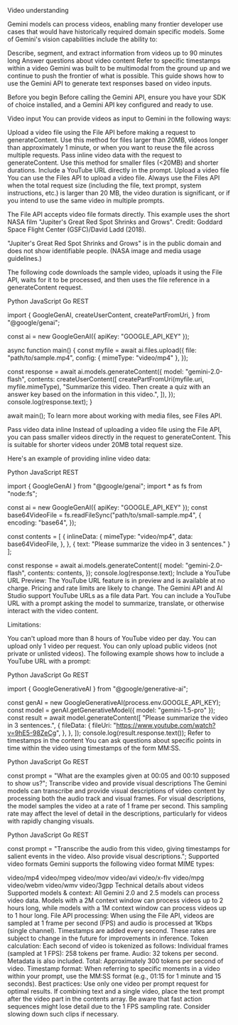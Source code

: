 Video understanding

Gemini models can process videos, enabling many frontier developer use cases that would have historically required domain specific models. Some of Gemini's vision capabilities include the ability to:

Describe, segment, and extract information from videos up to 90 minutes long
Answer questions about video content
Refer to specific timestamps within a video
Gemini was built to be multimodal from the ground up and we continue to push the frontier of what is possible. This guide shows how to use the Gemini API to generate text responses based on video inputs.

Before you begin
Before calling the Gemini API, ensure you have your SDK of choice installed, and a Gemini API key configured and ready to use.

Video input
You can provide videos as input to Gemini in the following ways:

Upload a video file using the File API before making a request to generateContent. Use this method for files larger than 20MB, videos longer than approximately 1 minute, or when you want to reuse the file across multiple requests.
Pass inline video data with the request to generateContent. Use this method for smaller files (<20MB) and shorter durations.
Include a YouTube URL directly in the prompt.
Upload a video file
You can use the Files API to upload a video file. Always use the Files API when the total request size (including the file, text prompt, system instructions, etc.) is larger than 20 MB, the video duration is significant, or if you intend to use the same video in multiple prompts.

The File API accepts video file formats directly. This example uses the short NASA film "Jupiter's Great Red Spot Shrinks and Grows". Credit: Goddard Space Flight Center (GSFC)/David Ladd (2018).

"Jupiter's Great Red Spot Shrinks and Grows" is in the public domain and does not show identifiable people. (NASA image and media usage guidelines.)

The following code downloads the sample video, uploads it using the File API, waits for it to be processed, and then uses the file reference in a generateContent request.

Python
JavaScript
Go
REST

import {
  GoogleGenAI,
  createUserContent,
  createPartFromUri,
} from "@google/genai";

const ai = new GoogleGenAI({ apiKey: "GOOGLE_API_KEY" });

async function main() {
  const myfile = await ai.files.upload({
    file: "path/to/sample.mp4",
    config: { mimeType: "video/mp4" },
  });

  const response = await ai.models.generateContent({
    model: "gemini-2.0-flash",
    contents: createUserContent([
      createPartFromUri(myfile.uri, myfile.mimeType),
      "Summarize this video. Then create a quiz with an answer key based on the information in this video.",
    ]),
  });
  console.log(response.text);
}

await main();
To learn more about working with media files, see Files API.

Pass video data inline
Instead of uploading a video file using the File API, you can pass smaller videos directly in the request to generateContent. This is suitable for shorter videos under 20MB total request size.

Here's an example of providing inline video data:

Python
JavaScript
REST

import { GoogleGenAI } from "@google/genai";
import * as fs from "node:fs";

const ai = new GoogleGenAI({ apiKey: "GOOGLE_API_KEY" });
const base64VideoFile = fs.readFileSync("path/to/small-sample.mp4", {
  encoding: "base64",
});

const contents = [
  {
    inlineData: {
      mimeType: "video/mp4",
      data: base64VideoFile,
    },
  },
  { text: "Please summarize the video in 3 sentences." }
];

const response = await ai.models.generateContent({
  model: "gemini-2.0-flash",
  contents: contents,
});
console.log(response.text);
Include a YouTube URL
Preview: The YouTube URL feature is in preview and is available at no charge. Pricing and rate limits are likely to change.
The Gemini API and AI Studio support YouTube URLs as a file data Part. You can include a YouTube URL with a prompt asking the model to summarize, translate, or otherwise interact with the video content.

Limitations:

You can't upload more than 8 hours of YouTube video per day.
You can upload only 1 video per request.
You can only upload public videos (not private or unlisted videos).
The following example shows how to include a YouTube URL with a prompt:

Python
JavaScript
Go
REST

import { GoogleGenerativeAI } from "@google/generative-ai";

const genAI = new GoogleGenerativeAI(process.env.GOOGLE_API_KEY);
const model = genAI.getGenerativeModel({ model: "gemini-1.5-pro" });
const result = await model.generateContent([
  "Please summarize the video in 3 sentences.",
  {
    fileData: {
      fileUri: "https://www.youtube.com/watch?v=9hE5-98ZeCg",
    },
  },
]);
console.log(result.response.text());
Refer to timestamps in the content
You can ask questions about specific points in time within the video using timestamps of the form MM:SS.

Python
JavaScript
Go
REST

const prompt = "What are the examples given at 00:05 and 00:10 supposed to show us?";
Transcribe video and provide visual descriptions
The Gemini models can transcribe and provide visual descriptions of video content by processing both the audio track and visual frames. For visual descriptions, the model samples the video at a rate of 1 frame per second. This sampling rate may affect the level of detail in the descriptions, particularly for videos with rapidly changing visuals.

Python
JavaScript
Go
REST

const prompt = "Transcribe the audio from this video, giving timestamps for salient events in the video. Also provide visual descriptions.";
Supported video formats
Gemini supports the following video format MIME types:

video/mp4
video/mpeg
video/mov
video/avi
video/x-flv
video/mpg
video/webm
video/wmv
video/3gpp
Technical details about videos
Supported models & context: All Gemini 2.0 and 2.5 models can process video data.
Models with a 2M context window can process videos up to 2 hours long, while models with a 1M context window can process videos up to 1 hour long.
File API processing: When using the File API, videos are sampled at 1 frame per second (FPS) and audio is processed at 1Kbps (single channel). Timestamps are added every second.
These rates are subject to change in the future for improvements in inference.
Token calculation: Each second of video is tokenized as follows:
Individual frames (sampled at 1 FPS): 258 tokens per frame.
Audio: 32 tokens per second.
Metadata is also included.
Total: Approximately 300 tokens per second of video.
Timestamp format: When referring to specific moments in a video within your prompt, use the MM:SS format (e.g., 01:15 for 1 minute and 15 seconds).
Best practices:
Use only one video per prompt request for optimal results.
If combining text and a single video, place the text prompt after the video part in the contents array.
Be aware that fast action sequences might lose detail due to the 1 FPS sampling rate. Consider slowing down such clips if necessary.